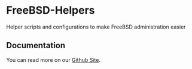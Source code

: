 # FreeBSD-Helpers
Helper scripts and configurations to make FreeBSD administration easier

## Documentation

You can read more on our [Github Site](https://hackthiscode.github.io/FreeBSD-Helpers/).

